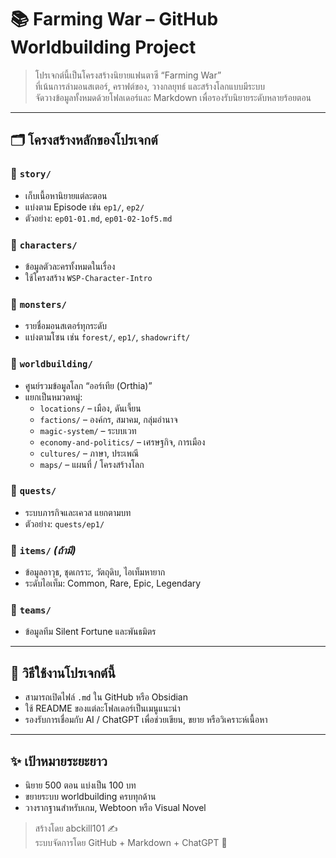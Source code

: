 # 📚 Farming War – GitHub Worldbuilding Project

> โปรเจกต์นี้เป็นโครงสร้างนิยายแฟนตาซี “Farming War”  
> ที่เน้นการล่ามอนสเตอร์, คราฟต์ของ, วางกลยุทธ์ และสร้างโลกแบบมีระบบ  
> จัดวางข้อมูลทั้งหมดด้วยโฟลเดอร์และ Markdown เพื่อรองรับนิยายระดับหลายร้อยตอน

---

## 🗂 โครงสร้างหลักของโปรเจกต์

### 📁 `story/`
- เก็บเนื้อหานิยายแต่ละตอน
- แบ่งตาม Episode เช่น `ep1/`, `ep2/`
- ตัวอย่าง: `ep01-01.md`, `ep01-02-1of5.md`

### 📁 `characters/`
- ข้อมูลตัวละครทั้งหมดในเรื่อง
- ใช้โครงสร้าง `WSP-Character-Intro`

### 📁 `monsters/`
- รายชื่อมอนสเตอร์ทุกระดับ
- แบ่งตามโซน เช่น `forest/`, `ep1/`, `shadowrift/`

### 📁 `worldbuilding/`
- ศูนย์รวมข้อมูลโลก “ออร์เทีย (Orthia)”
- แยกเป็นหมวดหมู่:
  - `locations/` – เมือง, ดันเจี้ยน
  - `factions/` – องค์กร, สมาคม, กลุ่มอำนาจ
  - `magic-system/` – ระบบเวท
  - `economy-and-politics/` – เศรษฐกิจ, การเมือง
  - `cultures/` – ภาษา, ประเพณี
  - `maps/` – แผนที่ / โครงสร้างโลก

### 📁 `quests/`
- ระบบภารกิจและเควส แยกตามบท
- ตัวอย่าง: `quests/ep1/`

### 📁 `items/` *(ถ้ามี)*
- ข้อมูลอาวุธ, ชุดเกราะ, วัตถุดิบ, ไอเท็มหายาก
- ระดับไอเท็ม: Common, Rare, Epic, Legendary

### 📁 `teams/`
- ข้อมูลทีม Silent Fortune และพันธมิตร

---

## 🧭 วิธีใช้งานโปรเจกต์นี้

- สามารถเปิดไฟล์ `.md` ใน GitHub หรือ Obsidian
- ใช้ README ของแต่ละโฟลเดอร์เป็นเมนูแนะนำ
- รองรับการเชื่อมกับ AI / ChatGPT เพื่อช่วยเขียน, ขยาย หรือวิเคราะห์เนื้อหา

---

## ✨ เป้าหมายระยะยาว

- นิยาย 500 ตอน แบ่งเป็น 100 บท
- ขยายระบบ worldbuilding ครบทุกด้าน
- วางรากฐานสำหรับเกม, Webtoon หรือ Visual Novel

> สร้างโดย abckill101 ✍  
> ระบบจัดการโดย GitHub + Markdown + ChatGPT 🧠
